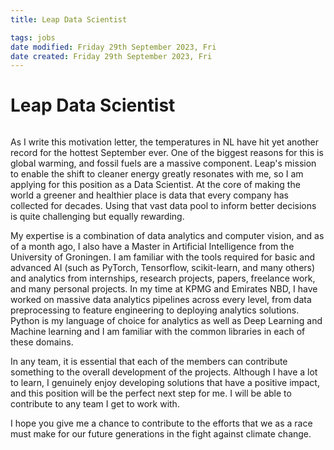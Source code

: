 ```yaml
---
title: Leap Data Scientist

tags: jobs
date modified: Friday 29th September 2023, Fri
date created: Friday 29th September 2023, Fri
---
```


# Leap Data Scientist
```toc
```
As I write this motivation letter, the temperatures in NL have hit yet another record for the hottest September ever. One of the biggest reasons for this is global warming, and fossil fuels are a massive component. Leap's mission to enable the shift to cleaner energy greatly resonates with me, so I am applying for this position as a Data Scientist. At the core of making the world a greener and healthier place is data that every company has collected for decades. Using that vast data pool to inform better decisions is quite challenging but equally rewarding.

My expertise is a combination of data analytics and computer vision, and as of a month ago, I also have a Master in Artificial Intelligence from the University of Groningen. I am familiar with the tools required for basic and advanced AI (such as PyTorch, Tensorflow, scikit-learn, and many others) and analytics from internships, research projects, papers, freelance work, and many personal projects. In my time at KPMG and Emirates NBD, I have worked on massive data analytics pipelines across every level, from data preprocessing to feature engineering to deploying analytics solutions. Python is my language of choice for analytics as well as Deep Learning and Machine learning and I am familiar with the common libraries in each of these domains.

In any team, it is essential that each of the members can contribute something to the overall development of the projects. Although I have a lot to learn, I genuinely enjoy developing solutions that have a positive impact, and this position will be the perfect next step for me. I will be able to contribute to any team I get to work with.

I hope you give me a chance to contribute to the efforts that we as a race must make for our future generations in the fight against climate change.
